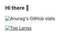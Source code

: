 ### Hi there 👋

![Anurag's GitHub stats](https://github-readme-stats.vercel.app/api?username=ferreiraluana&show_icons=true&theme=radical&count_private=true)


[![Top Langs](https://github-readme-stats.vercel.app/api/top-langs/?username=ferreiraluana&langs_count=10&theme=radical&layout=compact)](https://github.com/anuraghazra/github-readme-stats)



<!--
**ferreiraluana/ferreiraluana** is a ✨ _special_ ✨ repository because its `README.md` (this file) appears on your GitHub profile.

Here are some ideas to get you started:

- 🔭 I’m currently working on ...
- 🌱 I’m currently learning ...
- 👯 I’m looking to collaborate on ...
- 🤔 I’m looking for help with ...
- 💬 Ask me about ...
- 📫 How to reach me: ...
- 😄 Pronouns: ...
- ⚡ Fun fact: ...
-->

